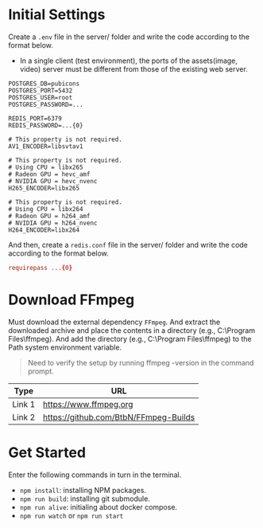 # Initial Settings
Create a `.env` file in the server/ folder and write the code according to the format below.

- In a single client (test environment), the ports of the assets(image, video) server must be different from those of the existing web server.

```env
POSTGRES_DB=pubicons
POSTGRES_PORT=5432
POSTGRES_USER=root
POSTGRES_PASSWORD=...

REDIS_PORT=6379
REDIS_PASSWORD=...{0}

# This property is not required.
AV1_ENCODER=libsvtav1

# This property is not required.
# Using CPU = libx265
# Radeon GPU = hevc_amf
# NVIDIA GPU = hevc_nvenc
H265_ENCODER=libx265

# This property is not required.
# Using CPU = libx264
# Radeon GPU = h264_amf
# NVIDIA GPU = h264_nvenc
H264_ENCODER=libx264
```

And then, create a `redis.conf` file in the server/ folder and write the code according to the format below.

```conf
requirepass ...{0}
```

# Download FFmpeg
Must download the external dependency `FFmpeg`. And extract the downloaded archive and place the contents in a directory (e.g., C:\Program Files\ffmpeg). And add the directory (e.g., C:\Program Files\ffmpeg) to the Path system environment variable.

> Need to verify the setup by running ffmpeg -version in the command prompt.

| Type | URL |
| ---- | ------ |
| Link 1 | https://www.ffmpeg.org |
| Link 2 | https://github.com/BtbN/FFmpeg-Builds |

# Get Started
Enter the following commands in turn in the terminal.

- `npm install`: installing NPM packages.
- `npm run build`: installing git submodule.
- `npm run alive`: initialing about docker compose.
- `npm run watch` or `npm run start`
